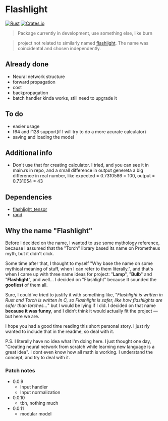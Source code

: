 # Flashlight

[![Rust](https://github.com/Bejmach/flashlight/actions/workflows/rust.yml/badge.svg?event=push)](https://github.com/Bejmach/flashlight/actions/workflows/rust.yml)
[![Crates.io](https://img.shields.io/crates/v/flashlight.svg)](https://crates.io/crates/flashlight)

> Package currently in development, use something else, like burn

> project not related to similarly named [flashlight](https://github.com/flashlight/flashlight). The name was coincidental and chosen independently.


## Already done
- Neural network structure
- forward propagation
- cost
- backpropagation
- batch handler kinda works, still need to upgrade it

## To do
- easier usage
- f64 and f128 support(if I will try to do a more acurate calculator)
- saving and loading the model

## Additional info
- Don't use that for creating calculator. I tried, and you can see it in main.rs in repo, and a small difference in output genereta a big difference in real number, like expected = 0.7310586 = 100, output = 0.731054 = 43

## Dependencies
- [flashlight_tensor](https://crates.io/crates/flashlight_tensor)
- [rand](https://crates.io/crates/rand)


## Why the name "Flashlight"

Before I decided on the name, I wanted to use some  mythology reference, because I assumed that the "Torch" library based its name on Prometheus myth, but it didn't click.

Some time after that, I thought to myself "Why base the name on some mythical meaning of stuff, when I can refer to them literally.", and that's when I came up with three name ideas for project: "**Lamp**", "**Bulb**" and "**Flashlight**", and well... I decided on "Flashlight" because It sounded the **goofiest** of them all.

Sure, I could've tried to justify it with something like, "*Flashlight is written in Rust and Torch is written In C, so Flashlight is safer, like how flashlights are safer than torches...*" but I would be lying if I did. I decided on that name **because it was funny**, and I didn’t think it would actually fit the project — but here we are.

I hope you had a good time reading this short personal story. I just rly wanted to include that in the readme, so deal with it.

P.S.
I literally have no idea what I'm doing here. I just thought one day, "Creating neural network from scratch while learning new language is a great idea". I dont even know how all math is working. I understand the concept, and try to deal with it.


### Patch notes
- 0.0.9
  - Input handler
  - Input normalization
- 0.0.10
  - tbh, nothing much
- 0.0.11
  - modular model

